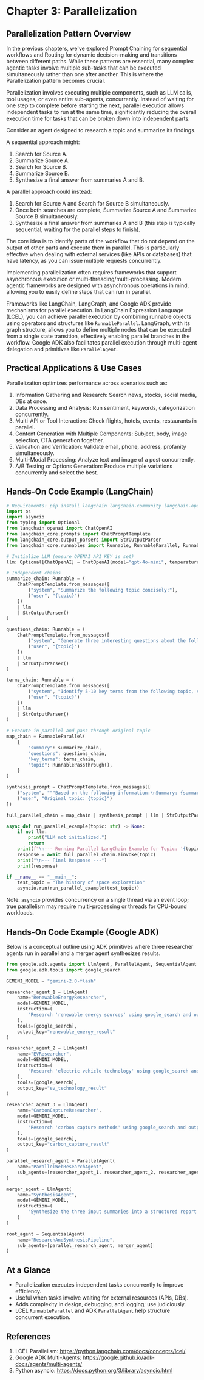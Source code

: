 # Chapter 3: Parallelization

## Parallelization Pattern Overview

In the previous chapters, we've explored Prompt Chaining for sequential workflows and Routing for dynamic decision-making and transitions between different paths. While these patterns are essential, many complex agentic tasks involve multiple sub-tasks that can be executed simultaneously rather than one after another. This is where the Parallelization pattern becomes crucial.

Parallelization involves executing multiple components, such as LLM calls, tool usages, or even entire sub-agents, concurrently. Instead of waiting for one step to complete before starting the next, parallel execution allows independent tasks to run at the same time, significantly reducing the overall execution time for tasks that can be broken down into independent parts.

Consider an agent designed to research a topic and summarize its findings.

A sequential approach might:

1. Search for Source A.
2. Summarize Source A.
3. Search for Source B.
4. Summarize Source B.
5. Synthesize a final answer from summaries A and B.

A parallel approach could instead:

1. Search for Source A and Search for Source B simultaneously.
2. Once both searches are complete, Summarize Source A and Summarize Source B simultaneously.
3. Synthesize a final answer from summaries A and B (this step is typically sequential, waiting for the parallel steps to finish).

The core idea is to identify parts of the workflow that do not depend on the output of other parts and execute them in parallel. This is particularly effective when dealing with external services (like APIs or databases) that have latency, as you can issue multiple requests concurrently.

Implementing parallelization often requires frameworks that support asynchronous execution or multi-threading/multi-processing. Modern agentic frameworks are designed with asynchronous operations in mind, allowing you to easily define steps that can run in parallel.

Frameworks like LangChain, LangGraph, and Google ADK provide mechanisms for parallel execution. In LangChain Expression Language (LCEL), you can achieve parallel execution by combining runnable objects using operators and structures like `RunnableParallel`. LangGraph, with its graph structure, allows you to define multiple nodes that can be executed from a single state transition, effectively enabling parallel branches in the workflow. Google ADK also facilitates parallel execution through multi-agent delegation and primitives like `ParallelAgent`.

## Practical Applications & Use Cases

Parallelization optimizes performance across scenarios such as:

1. Information Gathering and Research: Search news, stocks, social media, DBs at once.
2. Data Processing and Analysis: Run sentiment, keywords, categorization concurrently.
3. Multi-API or Tool Interaction: Check flights, hotels, events, restaurants in parallel.
4. Content Generation with Multiple Components: Subject, body, image selection, CTA generation together.
5. Validation and Verification: Validate email, phone, address, profanity simultaneously.
6. Multi-Modal Processing: Analyze text and image of a post concurrently.
7. A/B Testing or Options Generation: Produce multiple variations concurrently and select the best.

## Hands-On Code Example (LangChain)

```python
# Requirements: pip install langchain langchain-community langchain-openai
import os
import asyncio
from typing import Optional
from langchain_openai import ChatOpenAI
from langchain_core.prompts import ChatPromptTemplate
from langchain_core.output_parsers import StrOutputParser
from langchain_core.runnables import Runnable, RunnableParallel, RunnablePassthrough

# Initialize LLM (ensure OPENAI_API_KEY is set)
llm: Optional[ChatOpenAI] = ChatOpenAI(model="gpt-4o-mini", temperature=0.7)

# Independent chains
summarize_chain: Runnable = (
    ChatPromptTemplate.from_messages([
        ("system", "Summarize the following topic concisely:"),
        ("user", "{topic}")
    ])
    | llm
    | StrOutputParser()
)

questions_chain: Runnable = (
    ChatPromptTemplate.from_messages([
        ("system", "Generate three interesting questions about the following topic:"),
        ("user", "{topic}")
    ])
    | llm
    | StrOutputParser()
)

terms_chain: Runnable = (
    ChatPromptTemplate.from_messages([
        ("system", "Identify 5-10 key terms from the following topic, separated by commas:"),
        ("user", "{topic}")
    ])
    | llm
    | StrOutputParser()
)

# Execute in parallel and pass through original topic
map_chain = RunnableParallel(
    {
        "summary": summarize_chain,
        "questions": questions_chain,
        "key_terms": terms_chain,
        "topic": RunnablePassthrough(),
    }
)

synthesis_prompt = ChatPromptTemplate.from_messages([
    ("system", """Based on the following information:\nSummary: {summary}\nRelated Questions: {questions}\nKey Terms: {key_terms}\nSynthesize a comprehensive answer."""),
    ("user", "Original topic: {topic}")
])

full_parallel_chain = map_chain | synthesis_prompt | llm | StrOutputParser()

async def run_parallel_example(topic: str) -> None:
    if not llm:
        print("LLM not initialized.")
        return
    print(f"\n--- Running Parallel LangChain Example for Topic: '{topic}' ---")
    response = await full_parallel_chain.ainvoke(topic)
    print("\n--- Final Response ---")
    print(response)

if __name__ == "__main__":
    test_topic = "The history of space exploration"
    asyncio.run(run_parallel_example(test_topic))
```

Note: `asyncio` provides concurrency on a single thread via an event loop; true parallelism may require multi-processing or threads for CPU-bound workloads.

## Hands-On Code Example (Google ADK)

Below is a conceptual outline using ADK primitives where three researcher agents run in parallel and a merger agent synthesizes results.

```python
from google.adk.agents import LlmAgent, ParallelAgent, SequentialAgent
from google.adk.tools import google_search

GEMINI_MODEL = "gemini-2.0-flash"

researcher_agent_1 = LlmAgent(
    name="RenewableEnergyResearcher",
    model=GEMINI_MODEL,
    instruction=(
        "Research 'renewable energy sources' using google_search and output a 1-2 sentence summary."
    ),
    tools=[google_search],
    output_key="renewable_energy_result"
)

researcher_agent_2 = LlmAgent(
    name="EVResearcher",
    model=GEMINI_MODEL,
    instruction=(
        "Research 'electric vehicle technology' using google_search and output a 1-2 sentence summary."
    ),
    tools=[google_search],
    output_key="ev_technology_result"
)

researcher_agent_3 = LlmAgent(
    name="CarbonCaptureResearcher",
    model=GEMINI_MODEL,
    instruction=(
        "Research 'carbon capture methods' using google_search and output a 1-2 sentence summary."
    ),
    tools=[google_search],
    output_key="carbon_capture_result"
)

parallel_research_agent = ParallelAgent(
    name="ParallelWebResearchAgent",
    sub_agents=[researcher_agent_1, researcher_agent_2, researcher_agent_3],
)

merger_agent = LlmAgent(
    name="SynthesisAgent",
    model=GEMINI_MODEL,
    instruction=(
        "Synthesize the three input summaries into a structured report with sections and an overall conclusion."
    )
)

root_agent = SequentialAgent(
    name="ResearchAndSynthesisPipeline",
    sub_agents=[parallel_research_agent, merger_agent]
)
```

## At a Glance

- Parallelization executes independent tasks concurrently to improve efficiency.
- Useful when tasks involve waiting for external resources (APIs, DBs).
- Adds complexity in design, debugging, and logging; use judiciously.
- LCEL `RunnableParallel` and ADK `ParallelAgent` help structure concurrent execution.

## References

1. LCEL Parallelism: https://python.langchain.com/docs/concepts/lcel/
2. Google ADK Multi-Agents: https://google.github.io/adk-docs/agents/multi-agents/
3. Python asyncio: https://docs.python.org/3/library/asyncio.html

